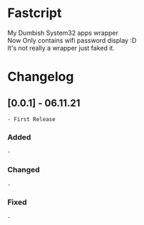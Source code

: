 # Fastcript
My Dumbish System32 apps wrapper <br />
Now Only contains wifi password display :D <br />
It's not really a wrapper just faked it.

# Changelog
## [0.0.1] - 06.11.21 
    - First Release

### Added
    - 
### Changed
    - 
### Fixed
    - 
